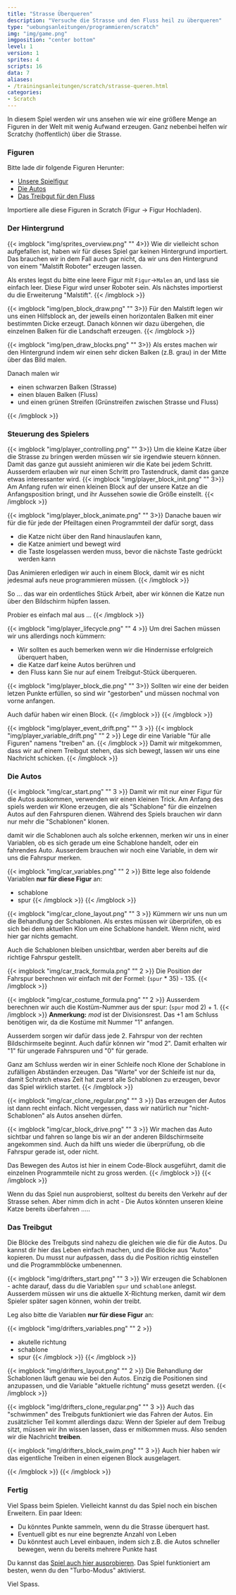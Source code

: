 ```yaml
---
title: "Strasse Überqueren"
description: "Versuche die Strasse und den Fluss heil zu überqueren"
type: "uebungsanleitungen/programmieren/scratch"
img: "img/game.png"
imgposition: "center bottom"
level: 1
version: 1
sprites: 4
scripts: 16
data: 7
aliases:
- /trainingsanleitungen/scratch/strasse-queren.html
categories:
- Scratch
---
```


In diesem Spiel werden wir uns ansehen wie wir eine größere Menge an Figuren in der Welt mit wenig Aufwand erzeugen. Ganz nebenbei helfen wir Scratchy (hoffentlich) über die Strasse.

### Figuren
Bitte lade dir folgende Figuren Herunter:

* [Unsere Spielfigur](assets/Spieler.sprite3)
* [Die Autos](assets/Autos.sprite)
* [Das Treibgut für den Fluss](assets/Treibgut.sprite3)

Importiere alle diese Figuren in Scratch (Figur -> Figur Hochladen).

### Der Hintergrund
{{< imgblock "img/sprites_overview.png" "" 4>}}
Wie dir vielleicht schon aufgefallen ist, haben wir für dieses Spiel gar keinen Hintergrund importiert. Das brauchen wir in dem Fall auch gar nicht, da wir uns den Hintergrund von einem "Malstift Roboter" erzeugen lassen.

Als erstes legst du bitte eine leere Figur mit `Figur`->`Malen` an, und lass sie einfach leer. Diese Figur wird unser Roboter sein. Als nächstes importierst du die Erweiterung "Malstift".
{{< /imgblock >}}

{{< imgblock "img/pen_block_draw.png" "" 3>}}
Für den Malstift legen wir uns einen Hilfsblock an, der jeweils einen horizontalen Balken mit einer bestimmten Dicke erzeugt. Danach können wir dazu übergehen, die einzelnen Balken für die Landschaft erzeugen.
{{< /imgblock >}}

{{< imgblock "img/pen_draw_blocks.png" "" 3>}}
Als erstes machen wir den Hintergrund indem wir einen sehr dicken Balken (z.B. grau) in der Mitte über das Bild malen.

Danach malen wir 

* einen schwarzen Balken (Strasse)
* einen blauen Balken (Fluss)
* und einen grünen Streifen (Grünstreifen zwischen Strasse und Fluss)

{{< /imgblock >}}

### Steuerung des Spielers

{{< imgblock "img/player_controlling.png" "" 3>}}
Um die kleine Katze über die Strasse zu bringen werden müssen wir sie irgendwie steuern können. Damit das ganze gut aussieht animieren wir die Kate bei jedem Schritt. Ausserdem erlauben wir nur einen Schritt pro Tastendruck, damit das ganze etwas interessanter wird.
{{< imgblock "img/player_block_init.png" "" 3>}}
Am Anfang rufen wir einen kleinen Block auf der unsere Katze an die Anfangsposition bringt, und ihr Aussehen sowie die Größe einstellt. 
{{< /imgblock >}}

{{< imgblock "img/player_block_animate.png" "" 3>}}
Danache bauen wir für die für jede der Pfeiltagen einen Programmteil der dafür sorgt, dass
- die Katze nicht über den Rand hinauslaufen kann,
- die Katze animiert und bewegt wird
- die Taste losgelassen werden muss, bevor die nächste Taste gedrückt werden kann

Das Animieren erledigen wir auch in einem Block, damit wir es nicht jedesmal aufs neue programmieren müssen.
{{< /imgblock >}}

So ... das war ein ordentliches Stück Arbeit, aber wir können die Katze nun über den Bildschirm hüpfen lassen.

Probier es einfach mal aus ... 
{{< /imgblock >}}

{{< imgblock "img/player_lifecycle.png" "" 4 >}}
Um drei Sachen müssen wir uns allerdings noch kümmern:

- Wir sollten es auch bemerken wenn wir die Hindernisse erfolgreich überquert haben,
- die Katze darf keine Autos berühren und 
- den Fluss kann Sie nur auf einem Treibgut-Stück überqueren.

{{< imgblock "img/player_block_die.png" "" 3>}}
Sollten wir eine der beiden letzen Punkte erfüllen, so sind wir "gestorben" und müssen nochmal von vorne anfangen.

Auch dafür haben wir einen Block.
{{< /imgblock >}}
{{< /imgblock >}}

{{< imgblock "img/player_event_drift.png" "" 3 >}}
{{< imgblock "img/player_variable_drift.png" "" 2 >}}
Lege dir eine Variable "für alle Figuren" namens "treiben" an.
{{< /imgblock >}}
Damit wir mitgekommen, dass wir auf einem Treibgut stehen, das sich bewegt, lassen wir uns eine Nachricht schicken. 
{{< /imgblock >}}


### Die Autos

{{< imgblock "img/car_start.png" "" 3 >}}
Damit wir mit nur einer Figur für die Autos auskommen, verwenden wir einen kleinen Trick. Am Anfang des spiels werden wir Klone erzeugen, die als "Schablone" für die einzelnen Autos auf den Fahrspuren dienen. Während des Spiels brauchen wir dann nur mehr die "Schablonen" klonen.

damit wir die Schablonen auch als solche erkennen, merken wir uns in einer Variablen, ob es sich gerade um eine Schablone handelt, oder ein fahrendes Auto. Ausserdem brauchen wir noch eine Variable, in dem wir uns die Fahrspur merken.

{{< imgblock "img/car_variables.png" "" 2 >}}
Bitte lege also foldende Variablen **nur für diese Figur** an:

- schablone
- spur
{{< /imgblock >}}
{{< /imgblock >}}

{{< imgblock "img/car_clone_layout.png" "" 3 >}}
Kümmern wir uns nun um die Behandlung der Schablonen. Als erstes müssen wir überprüfen, ob es sich bei dem aktuellen Klon um eine Schablone handelt. Wenn nicht, wird hier gar nichts gemacht.

Auch die Schablonen bleiben unsichtbar, werden aber bereits auf die richtige Fahrspur gestellt. 

{{< imgblock "img/car_track_formula.png" "" 2 >}}
Die Position der Fahrspur berechnen wir einfach mit der Formel: (`spur` * 35) - 135. 
{{< /imgblock >}}

{{< imgblock "img/car_costume_formula.png" "" 2 >}}
Ausserdem berechnen wir auch die Kostüm-Nummer aus der spur: (`spur` mod 2) + 1.
{{< /imgblock >}}
**Anmerkung:** *mod* ist der Divisionsrest. Das +1 am Schluss benötigen wir, da die Kostüme mit Nummer "1" anfangen. 

Ausserdem sorgen wir dafür dass jede 2. Fahrspur von der rechten Bildschirmseite beginnt. Auch dafür können wir "mod 2". Damit erhalten wir "1" für ungerade Fahrspuren und "0" für gerade.

Ganz am Schluss werden wir in einer Schleife noch Klone der Schablone in zufälligen Abständen erzeugen. Das "Warte" vor der Schleife ist nur da, damit Schratch etwas Zeit hat zuerst alle Schablonen zu erzeugen, bevor das Spiel wirklich startet.
{{< /imgblock >}}

{{< imgblock "img/car_clone_regular.png" "" 3 >}}
Das erzeugen der Autos ist dann recht einfach. Nicht vergessen, dass wir natürlich nur "nicht-Schablonen" als Autos ansehen dürfen.

{{< imgblock "img/car_block_drive.png" "" 3 >}}
Wir machen das Auto sichtbar und fahren so lange bis wir an der anderen Bildschirmseite angekommen sind. Auch da hilft uns wieder die überprüfung, ob die Fahrspur gerade ist, oder nicht.

Das Bewegen des Autos ist hier in einem Code-Block ausgeführt, damit die einzelnen Programmteile nicht zu gross werden.
{{< /imgblock >}}
{{< /imgblock >}}

Wenn du das Spiel nun ausprobierst, solltest du bereits den Verkehr auf der Strasse sehen. Aber nimm dich in acht - Die Autos könnten unseren kleine Katze bereits überfahren .....

### Das Treibgut

Die Blöcke des Treibguts sind nahezu die gleichen wie die für die Autos. Du kannst dir hier das Leben einfach machen, und die Blöcke aus "Autos" kopieren. Du musst nur aufpassen, dass du die Position richtig einstellen und die Programmblöcke umbenennen.

{{< imgblock "img/drifters_start.png" "" 3 >}}
Wir erzeugen die Schablonen - achte darauf, dass du die Variablen `spur` und `schablone` anlegst. Ausserdem müssen wir uns die aktuelle X-Richtung merken, damit wir dem Spieler später sagen können, wohin der treibt. 

Leg also bitte die Variablen **nur für diese Figur** an:

{{< imgblock "img/drifters_variables.png" "" 2 >}}
- akutelle richtung 
- schablone
- spur
{{< /imgblock >}}
{{< /imgblock >}}

{{< imgblock "img/drifters_layout.png" "" 2 >}}
Die Behandlung der Schablonen läuft genau wie bei den Autos. Einzig die Positionen sind anzupassen, und die Variable "aktuelle richtung" muss gesetzt werden.
{{< /imgblock >}}

{{< imgblock "img/drifters_clone_regular.png" "" 3 >}}
Auch das "schwimmen" des Treibguts funktioniert wie das Fahren der Autos.
Ein zusätzlicher Teil kommt allerdings dazu: Wenn der Spieler auf dem Treibug sitzt, müssen wir ihn wissen lassen, dass er mitkommen muss. Also senden wir die Nachricht **treiben**.

{{< imgblock "img/drifters_block_swim.png" "" 3 >}}
Auch hier haben wir das eigentliche Treiben in einen eigenen Block ausgelagert. 

{{< /imgblock >}}
{{< /imgblock >}}

### Fertig

Viel Spass beim Spielen. Vielleicht kannst du das Spiel noch ein bischen Erweitern. Ein paar Ideen:

- Du könntes Punkte sammeln, wenn du die Strasse überquert hast.
- Eventuell gibt es nur eine begrenzte Anzahl von Leben
- Du könntest auch Level einbauen, indem sich z.B. die Autos schneller bewegen, wenn du bereits mehrere Punkte hast

Du kannst das [Spiel auch hier ausprobieren](https://scratch.mit.edu/projects/666569081). Das Spiel funktioniert am besten, wenn du den "Turbo-Modus" aktivierst.

Viel Spass.
